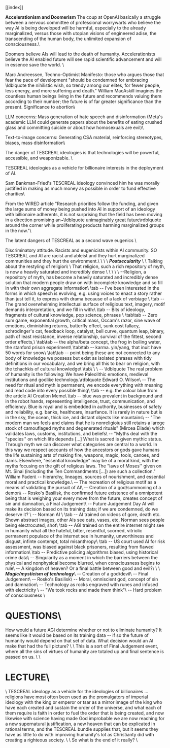 [[index]]

**Accelerationism and Doomerism**
The coup at OpenAI basically a struggle between a nervous committee of professional worrywarts who believe the way AI is being developed will be harmful, especially to the already marginalized, versus those with utopian visions of engineered  adise, the transcending of the human body, the unlimited expansion of consciousness.\ 

Doomers believe AIs will lead to the death of humanity. Accelerationists believe the AI enabled future will see rapid scientific advancement and will in essence save the world. \ 

Marc Andreessen, Techno-Optimist Manifesto: those who argues those that fear the pace of development "should be condemned for embracing \ldblquote the nihilistic wish, so trendy among our elites, for fewer people, less energy, and more suffering and death." William MacAskill imagines the countless human beings living in the future and recommends valuing them according to their number; the future is of far greater significance than the present. Significance to abortion\ 

LLM concerns: Mass generation of hate speech and disinformation (Meta's academic LLM could generate papers about the benefits of eating crushed glass and committing suicide or about how homosexuals are evil)\ 

Text-to-image concerns: Generating CSA material, reinforcing stereotypes, biases, mass disinformation\ 

The danger of TESCREAL ideologies is that technologies will be powerful, accessible, and weaponizable. \ 

TESCREAL ideologies as a vehicle for billionaire interests in the deployment of AI. 

Sam Bankman-Fried's TESCREAL ideology convinced him he was morally justified in making as much money as possible in order to fund effective charities\ 

From the WIRED article "Research priorities follow the funding, and given the large sums of money being pushed into AI in support of an ideology with billionaire adherents, it is not surprising that the field has been moving in a direction promising an\~\ldblquote [unimaginably great future](http://web.archive.org/web/20221130121414/https://moores.samaltman.com/)\rdblquote  around the corner while proliferating products harming marginalized groups in the now."\ 

The latent dangers of TESCREAL as a second wave eugenics \ 

Discriminatory attitude. Racists and eugenicists within AI community. SO TESCREAL and AI are racist and ableist and they hurt marginalized communities and they hurt the environment.\ 
\ 
\ 
\ 
***Postsecularity*** \ 
\ 
Talking about the restyling of religion\ 
\ 
That religion, such a rich repository of myth, is now a heavily saturated and incredibly dense \ 
\ 
\ 
\ 
\ 
--Religion, a repository of myth, has become a heavily saturated and incredibly dense solution that modern people draw on with incomplete knowledge and so fill in with their own aggregate information\ 
\tab -- I've been interested in the forms in which speech is evolving, e.g. using voices to enact a story rather than just tell it, to express with drama because of a lack of verbiage \ 
\tab -- The grand overwhelming intellectual surface of religious text, imagery, motif demands interpretation, and we fill in with:\ 
\tab -- Bits of ideology, fragments of cultural knowledge, pop science, phrases \ 
\tab\tab -- Zero sum game, exponential growth, critical mass, Occam's razor, sine wave of emotions, diminishing returns, butterfly effect, sunk cost fallacy, schrodinger's cat, feedback loop, catalyst, bell curve, quantum leap, binary, path of least resistance, inverse relationship, survival of the fittest, second order effects,\ 
\tab\tab -- the alpha/beta concept, the frog in boiling water, the stanford prison experiment\ 
\tab\tab -- karma. yin/yang, that inuit have 50 words for snow\ 
\tab\tab -- point being these are not connected to any body of knowledge we possess but exist as isolated phrases with tidy definitions in our vocabulary, and we bring all this to bear on religion, with the tchachkis of cultural knowledge\ 
\tab\ 
\ 
\ 
-- \ldblquote The real problem of humanity is the following: We have Paleolithic emotions, medieval institutions and godlike technology.\rdblquote  Edward O. Wilson\ 
-- The need for ritual and myth is permanent, we encode everything with meaning and read code into every possible thing\ 
\tab -- e.g. the colour blue from the article AI Creation Meme\ 
\tab -- blue was prevalent in background and in the robot hands, representing intelligence, trust, communication, and efficiency. Blue is royal and is embedded in authority, businesses of safety and reliability, e.g. banks, healthcare, insurfance. It is rarely in nature but is in the sky, the ocean, thick ice, and distant objects like mountains\ 
-- "The modern man wo feels and claims that he is nonreligioius still retains a larege stock of camouflaged myths and degenerated rituals" (Mircea Eliade) which validates laws, customs, institutions, and beliefs\ 
-- "Myths deal with the "species'' on which life depends [...] What is sacred is given mythic status. Through myth we can discover what categories are central to a world. In this way we respect accounts of how the ancestors or gods gave humans the life sustaining arts of making fire, weapons, magic, tools, canoes, and dams. Elsewhere, "essential knowledge" may be of a moral kind, with the myths focusing on the gift of religious laws. The "laws of Moses'' given on Mt. Sinai (including the Ten Commandments [...]) are such a collection." William Paden\ 
-- hierarchy, lineages, sources of nourishment, and essential moral and practical knowledge.\ 
-- The recreation of religious motif as a means of validating the pursuit of AI\ 
-- Creation of a god/summoning of a demon\ 
-- Rosko's Basilisk, the confirmed future existence of a omnipotent being that is weighing your every move from the future, creates concept of sin and damnation, a Final Judgement\ 
-- Future Judgement Day AI will make its decision based on its training data; if we are condemned, do we deserve it? \ 
-- Norman AI \ 
\tab -- AI trained on videos of gore, death etc. Shown abstract images, other AIs see cats, vases, etc, Norman sees people being electrocuted, shot\ 
\tab -- AGI trained on the entire internet might see in humanity what all the hateful, bitter, resentful, scorned, vitriolic permanent populace of the internet see in humanity, unworthiness and disgust, infinte contempt, total misanthropy\ 
\tab -- US court used AI for risk assessment, was biased against black prisoners, resulting from flawed information\ 
\tab -- Predictive policing algorithms biased, using historical crime data\ 
-- Singularity as a moment in which the barriers between the physical and nonphysical become blurred, when consciousness begins to rule\ 
-- A kingdom of heaven? Or a final battle between good and evil?\ 
\ 
\ 
***Magic/mysticism of technology***\ 
-- Creation of a god/devil\ 
-- Final Judgement\ 
-- Rosko's Basilisk\ 
-- Moral, omniscient god, concept of sin and damnation\ 
-- Technology as rocks engraved with runes and infused with electricity \ 
-- "We took rocks and made them think"\ 
-- Hard problem of consciousness
\ 
# QUESTIONS\ 
How would a future AGI determine whether or not to eliminate humanity? It seems like it would be based on its training data -- if so the future of humanity would depend on that set of data. What decision would an AI make that had the full picture? \ 
\ 
This is a sort of Final Judgement event, where all the sins of virtues of humanity are totaled up and final sentence is passed on us. \ 
\ 
# LECTURE\ 
\ 
TESCREAL ideology as a vehicle for the ideologies of billionaires ... religions have most often been used as the promulgators of imperial ideology with the king or emperor or tsar as a mirror image of the king who have each created and sustain the order of the universe, and what each of them require is faith in order to fuel the order that is being created, and now likewise with science having made God improbable we are now reaching for a new supernatural justification, a new heaven that can be explicated in rational terms, and the TESCREAL bundle supplies that, but it seems they have as little to do with improving humanity's lot as Christianty did with creating a righteous society. \ 
\ 
So what is the end of it really? \ 

 